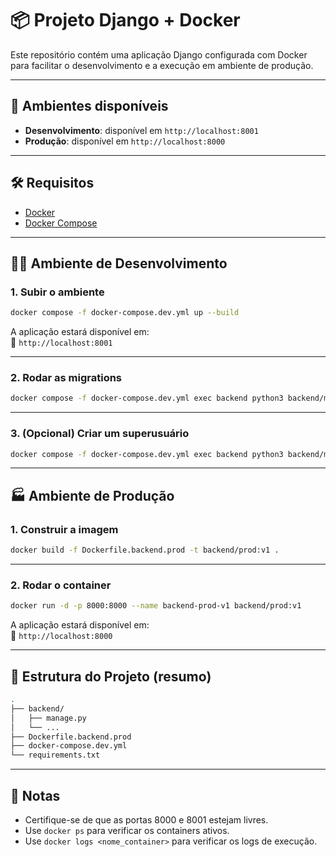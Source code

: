 
# 📦 Projeto Django + Docker

Este repositório contém uma aplicação Django configurada com Docker para facilitar o desenvolvimento e a execução em ambiente de produção.

---

## 🚀 Ambientes disponíveis

- **Desenvolvimento**: disponível em `http://localhost:8001`
- **Produção**: disponível em `http://localhost:8000`

---

## 🛠️ Requisitos

- [Docker](https://www.docker.com/)
- [Docker Compose](https://docs.docker.com/compose/)

---

## 👨‍💻 Ambiente de Desenvolvimento

### 1. Subir o ambiente

```bash
docker compose -f docker-compose.dev.yml up --build
```

A aplicação estará disponível em:  
🔗 `http://localhost:8001`

---

### 2. Rodar as migrations

```bash
docker compose -f docker-compose.dev.yml exec backend python3 backend/manage.py migrate
```

---

### 3. (Opcional) Criar um superusuário

```bash
docker compose -f docker-compose.dev.yml exec backend python3 backend/manage.py createsuperuser
```

---

## 🏭 Ambiente de Produção

### 1. Construir a imagem

```bash
docker build -f Dockerfile.backend.prod -t backend/prod:v1 .
```

---

### 2. Rodar o container

```bash
docker run -d -p 8000:8000 --name backend-prod-v1 backend/prod:v1
```

A aplicação estará disponível em:  
🔗 `http://localhost:8000`

---

## 📂 Estrutura do Projeto (resumo)

```bash
.
├── backend/
│   ├── manage.py
│   └── ...
├── Dockerfile.backend.prod
├── docker-compose.dev.yml
└── requirements.txt
```

---

## 📄 Notas

- Certifique-se de que as portas 8000 e 8001 estejam livres.
- Use `docker ps` para verificar os containers ativos.
- Use `docker logs <nome_container>` para verificar os logs de execução.